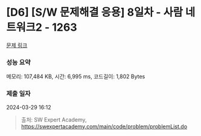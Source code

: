 # [D6] [S/W 문제해결 응용] 8일차 - 사람 네트워크2 - 1263 

[문제 링크](https://swexpertacademy.com/main/code/problem/problemDetail.do?contestProbId=AV18P2B6Iu8CFAZN) 

### 성능 요약

메모리: 107,484 KB, 시간: 6,995 ms, 코드길이: 1,802 Bytes

### 제출 일자

2024-03-29 16:12



> 출처: SW Expert Academy, https://swexpertacademy.com/main/code/problem/problemList.do